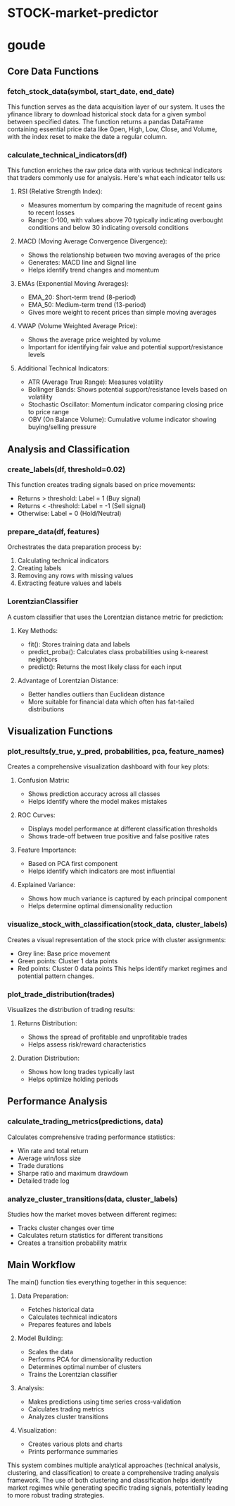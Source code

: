 # STOCK-market-predictor
# goude

## Core Data Functions

### fetch_stock_data(symbol, start_date, end_date)
This function serves as the data acquisition layer of our system. It uses the yfinance library to download historical stock data for a given symbol between specified dates. The function returns a pandas DataFrame containing essential price data like Open, High, Low, Close, and Volume, with the index reset to make the date a regular column.

### calculate_technical_indicators(df)
This function enriches the raw price data with various technical indicators that traders commonly use for analysis. Here's what each indicator tells us:

1. RSI (Relative Strength Index):
   - Measures momentum by comparing the magnitude of recent gains to recent losses
   - Range: 0-100, with values above 70 typically indicating overbought conditions and below 30 indicating oversold conditions

2. MACD (Moving Average Convergence Divergence):
   - Shows the relationship between two moving averages of the price
   - Generates: MACD line and Signal line
   - Helps identify trend changes and momentum

3. EMAs (Exponential Moving Averages):
   - EMA_20: Short-term trend (8-period)
   - EMA_50: Medium-term trend (13-period)
   - Gives more weight to recent prices than simple moving averages

4. VWAP (Volume Weighted Average Price):
   - Shows the average price weighted by volume
   - Important for identifying fair value and potential support/resistance levels

5. Additional Technical Indicators:
   - ATR (Average True Range): Measures volatility
   - Bollinger Bands: Shows potential support/resistance levels based on volatility
   - Stochastic Oscillator: Momentum indicator comparing closing price to price range
   - OBV (On Balance Volume): Cumulative volume indicator showing buying/selling pressure

## Analysis and Classification

### create_labels(df, threshold=0.02)
This function creates trading signals based on price movements:
- Returns > threshold: Label = 1 (Buy signal)
- Returns < -threshold: Label = -1 (Sell signal)
- Otherwise: Label = 0 (Hold/Neutral)

### prepare_data(df, features)
Orchestrates the data preparation process by:
1. Calculating technical indicators
2. Creating labels
3. Removing any rows with missing values
4. Extracting feature values and labels

### LorentzianClassifier
A custom classifier that uses the Lorentzian distance metric for prediction:

1. Key Methods:
   - fit(): Stores training data and labels
   - predict_proba(): Calculates class probabilities using k-nearest neighbors
   - predict(): Returns the most likely class for each input

2. Advantage of Lorentzian Distance:
   - Better handles outliers than Euclidean distance
   - More suitable for financial data which often has fat-tailed distributions

## Visualization Functions

### plot_results(y_true, y_pred, probabilities, pca, feature_names)
Creates a comprehensive visualization dashboard with four key plots:

1. Confusion Matrix:
   - Shows prediction accuracy across all classes
   - Helps identify where the model makes mistakes

2. ROC Curves:
   - Displays model performance at different classification thresholds
   - Shows trade-off between true positive and false positive rates

3. Feature Importance:
   - Based on PCA first component
   - Helps identify which indicators are most influential

4. Explained Variance:
   - Shows how much variance is captured by each principal component
   - Helps determine optimal dimensionality reduction

### visualize_stock_with_classification(stock_data, cluster_labels)
Creates a visual representation of the stock price with cluster assignments:
- Grey line: Base price movement
- Green points: Cluster 1 data points
- Red points: Cluster 0 data points
This helps identify market regimes and potential pattern changes.

### plot_trade_distribution(trades)
Visualizes the distribution of trading results:
1. Returns Distribution:
   - Shows the spread of profitable and unprofitable trades
   - Helps assess risk/reward characteristics

2. Duration Distribution:
   - Shows how long trades typically last
   - Helps optimize holding periods

## Performance Analysis

### calculate_trading_metrics(predictions, data)
Calculates comprehensive trading performance statistics:
- Win rate and total return
- Average win/loss size
- Trade durations
- Sharpe ratio and maximum drawdown
- Detailed trade log

### analyze_cluster_transitions(data, cluster_labels)
Studies how the market moves between different regimes:
- Tracks cluster changes over time
- Calculates return statistics for different transitions
- Creates a transition probability matrix

## Main Workflow

The main() function ties everything together in this sequence:

1. Data Preparation:
   - Fetches historical data
   - Calculates technical indicators
   - Prepares features and labels

2. Model Building:
   - Scales the data
   - Performs PCA for dimensionality reduction
   - Determines optimal number of clusters
   - Trains the Lorentzian classifier

3. Analysis:
   - Makes predictions using time series cross-validation
   - Calculates trading metrics
   - Analyzes cluster transitions

4. Visualization:
   - Creates various plots and charts
   - Prints performance summaries

This system combines multiple analytical approaches (technical analysis, clustering, and classification) to create a comprehensive trading analysis framework. The use of both clustering and classification helps identify market regimes while generating specific trading signals, potentially leading to more robust trading strategies.
